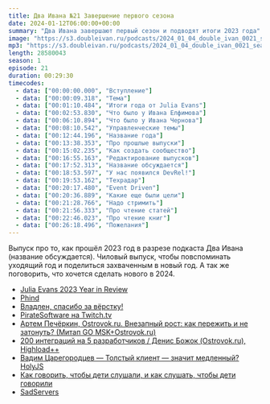 ```yaml
---
title: Два Ивана №21 Завершение первого сезона
date: 2024-01-12T06:00:00+00:00
summary: "Два Ивана завершают первый сезон и подводят итоги 2023 года"
image: "https://s3.doubleivan.ru/podcasts/2024_01_04_double_ivan_0021_season_finale.jpg"
mp3: "https://s3.doubleivan.ru/podcasts/2024_01_04_double_ivan_0021_season_finale.mp3"
length: 28580043
season: 1
episode: 21
duration: 00:29:30
timecodes:
  - data: ["00:00:00.000", "Вступление"]
  - data: ["00:00:09.318", "Тема"]
  - data: ["00:01:10.484", "Итоги года от Julia Evans"]
  - data: ["00:02:53.830", "Что было у Ивана Елфимова"]
  - data: ["00:06:10.894", "Что было у Ивана Чернова"]
  - data: ["00:08:10.542", "Управленческие темы"]
  - data: ["00:12:44.196", "Название года"]
  - data: ["00:13:38.353", "Про прошлые выпуски"]
  - data: ["00:15:02.235", "Как создать сообщество"]
  - data: ["00:16:55.163", "Редактирование выпусков"]
  - data: ["00:17:52.313", "Название обсуждается"]
  - data: ["00:18:53.597", "У нас появился DevRel!"]
  - data: ["00:19:53.162", "Техрадар"]
  - data: ["00:20:17.480", "Event Driven"]
  - data: ["00:20:36.889", "Какие еще были цели"]
  - data: ["00:21:28.766", "Надо стримить"]
  - data: ["00:21:56.333", "Про чтение статей"]
  - data: ["00:22:46.023", "Про чтение книг"]
  - data: ["00:26:18.496", "Пожелания"]
---
```


Выпуск про то, как прошёл 2023 год в разрезе подкаста Два Ивана (название обсуждается). Чиловый выпуск, чтобы повспоминать уходящий год и поделиться захваченным в новый год. А так же поговорить, что хочется сделать нового в 2024.

<!-- links -->

- [Julia Evans 2023 Year in Review](https://jvns.ca/blog/2023/12/31/2023--year-in-review/)
- [Phind](https://phind.com)
- [Владлен, спасибо за вёрстку!](https://twitter.com/webholt)
- [PirateSoftware на Twitch.tv](https://www.twitch.tv/piratesoftware)
- [Артем Печёркин, Ostrovok.ru. Внезапный рост: как пережить и не затонуть? (Митап GO MSK+Ostrovok.ru)](https://www.youtube.com/watch?v=-To1OS2CE1Q)
- [200 интеграций на 5 разработчиков / Денис Божок (Ostrovok.ru), Highload++](https://www.youtube.com/watch?v=veuqWWrYEAc)
- [Вадим Царегородцев — Толстый клиент — значит медленный? HolyJS](https://www.youtube.com/watch?v=9GFFO0lA1r8)
- [Как говорить, чтобы дети слушали, и как слушать, чтобы дети говорили](https://www.litres.ru/book/adel-faber/kak-govorit-chtoby-deti-slushali-i-kak-slushat-chtoby-deti-govo-5806860/)
- [SadServers](https://sadservers.com/)

